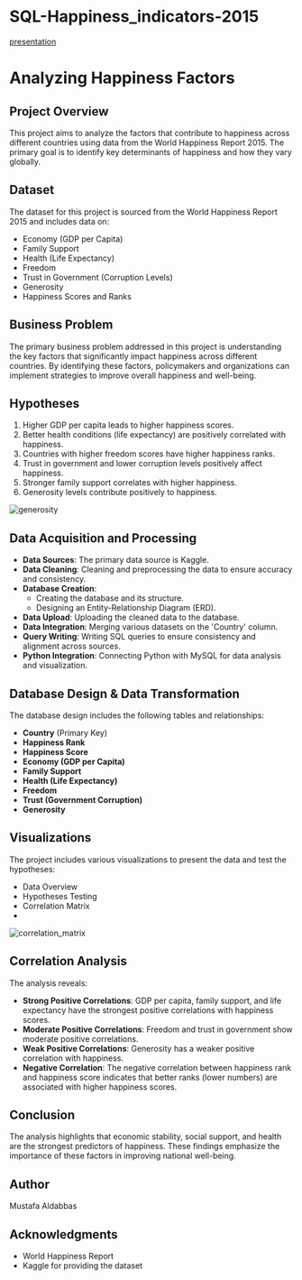 # SQL-Happiness_indicators-2015
[presentation](https://docs.google.com/presentation/d/1aBNPlcYGfaX04Y_FsO-AF34vyIzdeIG6mFWgjNMbCrI/edit?usp=sharing)

# Analyzing Happiness Factors

## Project Overview

This project aims to analyze the factors that contribute to happiness across different countries using data from the World Happiness Report 2015. The primary goal is to identify key determinants of happiness and how they vary globally.

## Dataset

The dataset for this project is sourced from the World Happiness Report 2015 and includes data on:
- Economy (GDP per Capita)
- Family Support
- Health (Life Expectancy)
- Freedom
- Trust in Government (Corruption Levels)
- Generosity
- Happiness Scores and Ranks

## Business Problem

The primary business problem addressed in this project is understanding the key factors that significantly impact happiness across different countries. By identifying these factors, policymakers and organizations can implement strategies to improve overall happiness and well-being.

## Hypotheses

1. Higher GDP per capita leads to higher happiness scores.
2. Better health conditions (life expectancy) are positively correlated with happiness.
3. Countries with higher freedom scores have higher happiness ranks.
4. Trust in government and lower corruption levels positively affect happiness.
5. Stronger family support correlates with higher happiness.
6. Generosity levels contribute positively to happiness.

![generosity](https://github.com/MustafaAldabbas/SQL-Happiness_indicators-2015/blob/main/Visual%20analytics/generosity%20vs%20happiness%20score.png)

## Data Acquisition and Processing

- **Data Sources**: The primary data source is Kaggle.
- **Data Cleaning**: Cleaning and preprocessing the data to ensure accuracy and consistency.
- **Database Creation**: 
  - Creating the database and its structure.
  - Designing an Entity-Relationship Diagram (ERD).
- **Data Upload**: Uploading the cleaned data to the database.
- **Data Integration**: Merging various datasets on the 'Country' column.
- **Query Writing**: Writing SQL queries to ensure consistency and alignment across sources.
- **Python Integration**: Connecting Python with MySQL for data analysis and visualization.

## Database Design & Data Transformation

The database design includes the following tables and relationships:
- **Country** (Primary Key)
- **Happiness Rank**
- **Happiness Score**
- **Economy (GDP per Capita)**
- **Family Support**
- **Health (Life Expectancy)**
- **Freedom**
- **Trust (Government Corruption)**
- **Generosity**


## Visualizations

The project includes various visualizations to present the data and test the hypotheses:
- Data Overview
- Hypotheses Testing
- Correlation Matrix
- 
![correlation_matrix](https://github.com/MustafaAldabbas/SQL-Happiness_indicators-2015/blob/main/Visual%20analytics/corelation%20matrix%20.png)


## Correlation Analysis

The analysis reveals:
- **Strong Positive Correlations**: GDP per capita, family support, and life expectancy have the strongest positive correlations with happiness scores.
- **Moderate Positive Correlations**: Freedom and trust in government show moderate positive correlations.
- **Weak Positive Correlations**: Generosity has a weaker positive correlation with happiness.
- **Negative Correlation**: The negative correlation between happiness rank and happiness score indicates that better ranks (lower numbers) are associated with higher happiness scores.

## Conclusion

The analysis highlights that economic stability, social support, and health are the strongest predictors of happiness. These findings emphasize the importance of these factors in improving national well-being.

## Author

Mustafa Aldabbas

## Acknowledgments

- World Happiness Report
- Kaggle for providing the dataset
